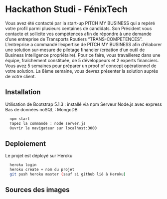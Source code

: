 # Hackathon Studi - FénixTech

Vous avez été contacté par la start-up PITCH MY BUSINESS qui a
repéré votre profil parmi plusieurs centaines de candidats.
Son Président vous contacte et sollicite vos compétences afin de
répondre à une demande d’une entreprise de Transports Routiers
“TRANS-COMPETENCES”.
L’entreprise a commandé l’expertise de PITCH MY BUSINESS afin
d’élaborer une solution sur-mesure de pilotage financier (création
d’un outil de Business Intelligence propriétaire).
Pour ce faire, vous travaillerez dans une équipe, fraîchement
constituée, de 5 développeurs et 2 experts financiers.
Vous avez 5 semaines pour préparer un proof of concept
opérationnel de votre solution. La 8ème semaine, vous devrez
présenter la solution auprès de votre client.


## Installation

Utilisation de Bootstrap 5.1.3 : installé via npm 
Serveur Node.js avec express  
Bas de données noSQL : MongoDB

```bash
  npm start  
  Tapez la commande : node server.js
  Ouvrir le navigateur sur localhost:3000
```

## Deploiement

Le projet est déployé sur Heroku

```bash
  heroku login
  heroku create + nom du projet
  git push heroku master (sauf si github lié à Heroku)
```

## Sources des images 

